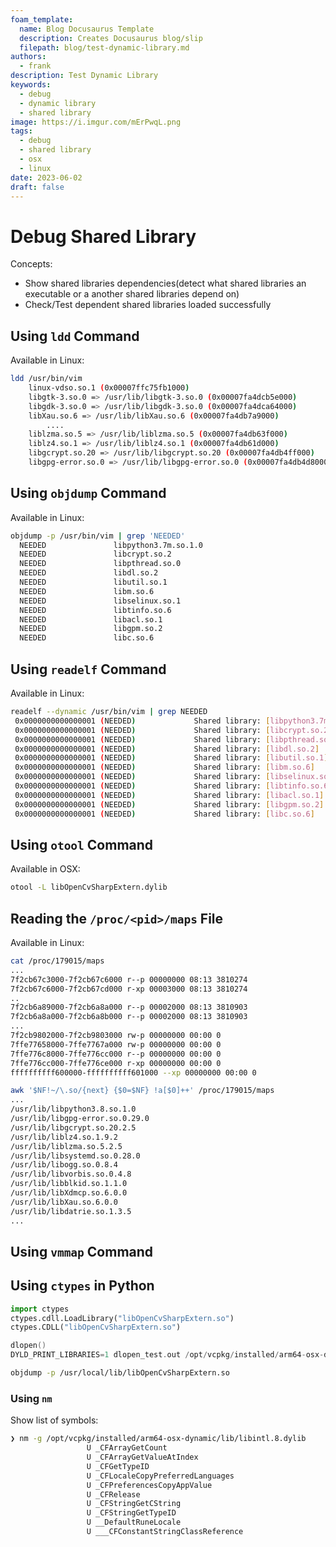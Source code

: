 ```yaml
---
foam_template:
  name: Blog Docusaurus Template
  description: Creates Docusaurus blog/slip
  filepath: blog/test-dynamic-library.md
authors:
  - frank
description: Test Dynamic Library
keywords:
  - debug
  - dynamic library
  - shared library
image: https://i.imgur.com/mErPwqL.png
tags:
  - debug
  - shared library
  - osx
  - linux
date: 2023-06-02
draft: false
---
```


# Debug Shared Library

Concepts:

- Show shared libraries dependencies(detect what shared libraries an executable or a another shared libraries depend on)
- Check/Test dependent shared libraries loaded successfully

## Using `ldd` Command

Available in Linux:

```sh
ldd /usr/bin/vim
	linux-vdso.so.1 (0x00007ffc75fb1000)
	libgtk-3.so.0 => /usr/lib/libgtk-3.so.0 (0x00007fa4dcb5e000)
	libgdk-3.so.0 => /usr/lib/libgdk-3.so.0 (0x00007fa4dca64000)	
	libXau.so.6 => /usr/lib/libXau.so.6 (0x00007fa4db7a9000)
        ....
	liblzma.so.5 => /usr/lib/liblzma.so.5 (0x00007fa4db63f000)
	liblz4.so.1 => /usr/lib/liblz4.so.1 (0x00007fa4db61d000)
	libgcrypt.so.20 => /usr/lib/libgcrypt.so.20 (0x00007fa4db4ff000)
	libgpg-error.so.0 => /usr/lib/libgpg-error.so.0 (0x00007fa4db4d8000)
```

## Using `objdump` Command

Available in Linux:

```sh
objdump -p /usr/bin/vim | grep 'NEEDED'
  NEEDED               libpython3.7m.so.1.0
  NEEDED               libcrypt.so.2
  NEEDED               libpthread.so.0
  NEEDED               libdl.so.2
  NEEDED               libutil.so.1
  NEEDED               libm.so.6
  NEEDED               libselinux.so.1
  NEEDED               libtinfo.so.6
  NEEDED               libacl.so.1
  NEEDED               libgpm.so.2
  NEEDED               libc.so.6
```

## Using `readelf` Command

Available in Linux:

```sh
readelf --dynamic /usr/bin/vim | grep NEEDED
 0x0000000000000001 (NEEDED)             Shared library: [libpython3.7m.so.1.0]
 0x0000000000000001 (NEEDED)             Shared library: [libcrypt.so.2]
 0x0000000000000001 (NEEDED)             Shared library: [libpthread.so.0]
 0x0000000000000001 (NEEDED)             Shared library: [libdl.so.2]
 0x0000000000000001 (NEEDED)             Shared library: [libutil.so.1]
 0x0000000000000001 (NEEDED)             Shared library: [libm.so.6]
 0x0000000000000001 (NEEDED)             Shared library: [libselinux.so.1]
 0x0000000000000001 (NEEDED)             Shared library: [libtinfo.so.6]
 0x0000000000000001 (NEEDED)             Shared library: [libacl.so.1]
 0x0000000000000001 (NEEDED)             Shared library: [libgpm.so.2]
 0x0000000000000001 (NEEDED)             Shared library: [libc.so.6]
```

## Using `otool` Command

Available in OSX:

```sh
otool -L libOpenCvSharpExtern.dylib
```

## Reading the `/proc/<pid>/maps` File

Available in Linux:

```sh
cat /proc/179015/maps 
...
7f2cb67c3000-7f2cb67c6000 r--p 00000000 08:13 3810274                    /usr/lib/libnss_files-2.31.so
7f2cb67c6000-7f2cb67cd000 r-xp 00003000 08:13 3810274                    /usr/lib/libnss_files-2.31.so
..
7f2cb6a89000-7f2cb6a8a000 r--p 00002000 08:13 3810903                    /usr/lib/libutil-2.31.so
7f2cb6a8a000-7f2cb6a8b000 r--p 00002000 08:13 3810903                    /usr/lib/libutil-2.31.so
...
7f2cb9802000-7f2cb9803000 rw-p 00000000 00:00 0 
7ffe77658000-7ffe7767a000 rw-p 00000000 00:00 0                          [stack]
7ffe776c8000-7ffe776cc000 r--p 00000000 00:00 0                          [vvar]
7ffe776cc000-7ffe776ce000 r-xp 00000000 00:00 0                          [vdso]
ffffffffff600000-ffffffffff601000 --xp 00000000 00:00 0                  [vsyscall]
```

```sh
awk '$NF!~/\.so/{next} {$0=$NF} !a[$0]++' /proc/179015/maps
...
/usr/lib/libpython3.8.so.1.0
/usr/lib/libgpg-error.so.0.29.0
/usr/lib/libgcrypt.so.20.2.5
/usr/lib/liblz4.so.1.9.2
/usr/lib/liblzma.so.5.2.5
/usr/lib/libsystemd.so.0.28.0
/usr/lib/libogg.so.0.8.4
/usr/lib/libvorbis.so.0.4.8
/usr/lib/libblkid.so.1.1.0
/usr/lib/libXdmcp.so.6.0.0
/usr/lib/libXau.so.6.0.0
/usr/lib/libdatrie.so.1.3.5
...
```

## Using `vmmap` Command

## Using `ctypes` in Python

```py
import ctypes
ctypes.cdll.LoadLibrary("libOpenCvSharpExtern.so")
ctypes.CDLL("libOpenCvSharpExtern.so")
```

```c
dlopen()
DYLD_PRINT_LIBRARIES=1 dlopen_test.out /opt/vcpkg/installed/arm64-osx-dynamic/lib/libpng16.dylib
```

```sh
objdump -p /usr/local/lib/libOpenCvSharpExtern.so
```

### Using `nm`

Show list of symbols:

```sh
❯ nm -g /opt/vcpkg/installed/arm64-osx-dynamic/lib/libintl.8.dylib
                 U _CFArrayGetCount
                 U _CFArrayGetValueAtIndex
                 U _CFGetTypeID
                 U _CFLocaleCopyPreferredLanguages
                 U _CFPreferencesCopyAppValue
                 U _CFRelease
                 U _CFStringGetCString
                 U _CFStringGetTypeID
                 U __DefaultRuneLocale
                 U ___CFConstantStringClassReference
```